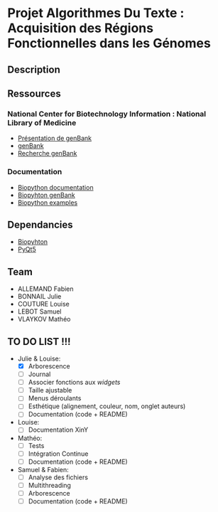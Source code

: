# Projet Algorithmes Du Texte : Acquisition des Régions Fonctionnelles dans les Génomes

## Description

## Ressources

### National Center for Biotechnology Information : National Library of Medicine

- [Présentation de genBank](https://www.ncbi.nlm.nih.gov/genome/browse#!/overview/)
- [genBank](https://ftp.ncbi.nlm.nih.gov/genomes/genbank/)
- [Recherche genBank](https://www.ncbi.nlm.nih.gov/genome/)

### Documentation
- [Biopython documentation](http://biopython.org/DIST/docs/tutorial/Tutorial.html#sec168)
- [Biopyhton genBank](https://biopython.org/docs/1.76/api/Bio.GenBank.html)
- [Biopython examples](https://notebook.community/widdowquinn/Notebooks-Bioinformatics/Biopython_NCBI_Entrez_downloads)

## Dependancies

- [Biopyhton](https://biopython.org/)
- [PyQt5](https://pypi.org/project/PyQt5/)

## Team

- ALLEMAND Fabien
- BONNAIL Julie
- COUTURE Louise
- LEBOT Samuel
- VLAYKOV Mathéo

## TO DO LIST !!!

- Julie & Louise:
    - [x] Arborescence
    - [ ] Journal
    - [ ] Associer fonctions aux *widgets*
    - [ ] Taille ajustable
    - [ ] Menus déroulants
    - [ ] Esthétique (alignement, couleur, nom, onglet auteurs)
    - [ ] Documentation (code + README)

- Louise:
    - [ ] Documentation XinY

- Mathéo:
    - [ ] Tests
    - [ ] Intégration Continue
    - [ ] Documentation (code + README)

- Samuel & Fabien:
    - [ ] Analyse des fichiers
    - [ ] Multithreading
    - [ ] Arborescence
    - [ ] Documentation (code + README)